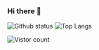 ### Hi there 👋

![Github status](https://github-readme-stats.vercel.app/api?username=aszx4510&show_icons=true&theme=buefy)
![Top Langs](https://getusetprofile.vercel.app/api/top-langs/?username=aszx4510&hide=html)

![Vistor count](https://komarev.com/ghpvc/?username=aszx4510)

<!--
**aszx4510/aszx4510** is a ✨ _special_ ✨ repository because its `README.md` (this file) appears on your GitHub profile.

Here are some ideas to get you started:

- 🔭 I’m currently working on ...
- 🌱 I’m currently learning ...
- 👯 I’m looking to collaborate on ...
- 🤔 I’m looking for help with ...
- 💬 Ask me about ...
- 📫 How to reach me: ...
- 😄 Pronouns: ...
- ⚡ Fun fact: ...
-->
